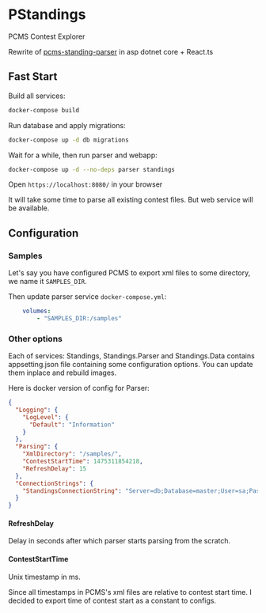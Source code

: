 # PStandings
PCMS Contest Explorer

Rewrite of [pcms-standing-parser](https://github.com/alikhil/pcms-standing-parser) in asp dotnet core + React.ts

## Fast Start

Build all services:

```sh
docker-compose build
```

Run database and apply migrations:

```sh
docker-compose up -d db migrations
```

Wait for a while, then run parser and webapp:

```sh
docker-compose up -d --no-deps parser standings 
```

Open `https://localhost:8080/` in your browser

It will take some time to parse all existing contest files. But web service will be available.

## Configuration

### Samples

Let's say you have configured PCMS to export xml files to some directory, we name it `SAMPLES_DIR`.

Then update parser service `docker-compose.yml`:

```yaml
    volumes:
        - "SAMPLES_DIR:/samples"
```

### Other options

Each of services: Standings, Standings.Parser and Standings.Data contains appsetting.json file containing some configuration options. You can update them inplace and rebuild images.

Here is docker version of config for Parser:

```json
{
  "Logging": {
    "LogLevel": {
      "Default": "Information"
    }
  },
  "Parsing": {
    "XmlDirectory": "/samples/",
    "ContestStartTime": 1475311854218,
    "RefreshDelay": 15
  },
  "ConnectionStrings": {
    "StandingsConnectionString": "Server=db;Database=master;User=sa;Password=myP@ssw0rd;"
  }
}
```

#### RefreshDelay

Delay in seconds after which parser starts parsing from the scratch.

#### ContestStartTime

Unix timestamp in ms.

Since all timestamps in PCMS's xml files are relative to contest start time. I decided to export time of contest start as a constant to configs. 